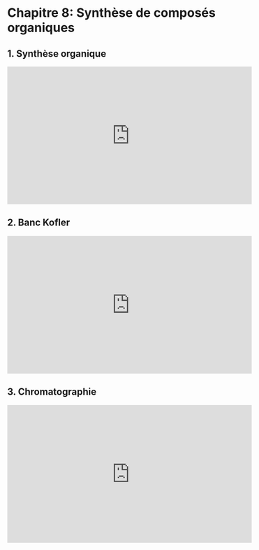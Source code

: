 # Chapitre 8: Synthèse de composés organiques



## 1. Synthèse organique

<iframe width="560" height="315" src="https://www.youtube.com/embed/dJq0nO6zi_4?si=_zApvg7dk2r-0-kT" title="YouTube video player" frameborder="0" allow="accelerometer; autoplay; clipboard-write; encrypted-media; gyroscope; picture-in-picture; web-share" referrerpolicy="strict-origin-when-cross-origin" allowfullscreen></iframe>

## 2. Banc Kofler

<iframe width="560" height="315" src="https://www.youtube.com/embed/p7g21N5oFLE?si=65WzrYOr-a18-2aw" title="YouTube video player" frameborder="0" allow="accelerometer; autoplay; clipboard-write; encrypted-media; gyroscope; picture-in-picture; web-share" referrerpolicy="strict-origin-when-cross-origin" allowfullscreen></iframe>


## 3. Chromatographie

<iframe width="560" height="315" src="https://www.youtube.com/embed/XuO9EPJcY7I?si=idFzfppdbds6ye5t" title="YouTube video player" frameborder="0" allow="accelerometer; autoplay; clipboard-write; encrypted-media; gyroscope; picture-in-picture; web-share" referrerpolicy="strict-origin-when-cross-origin" allowfullscreen></iframe>

